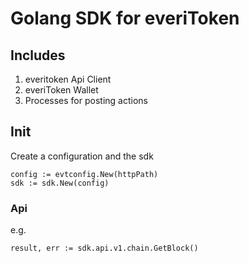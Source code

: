 # Golang SDK for everiToken

## Includes 

1. everitoken Api Client 
2. everiToken Wallet
3. Processes for posting actions

## Init

Create a configuration and the sdk

    config := evtconfig.New(httpPath)
    sdk := sdk.New(config)

### Api

e.g.

    result, err := sdk.api.v1.chain.GetBlock()
    
